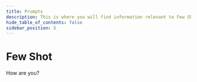 ```yaml
---
title: Prompts
description: This is where you will find information relevant to Few Shots.
hide_table_of_contents: false
sidebar_position: 5
---
```


# Few Shot

How are you?
